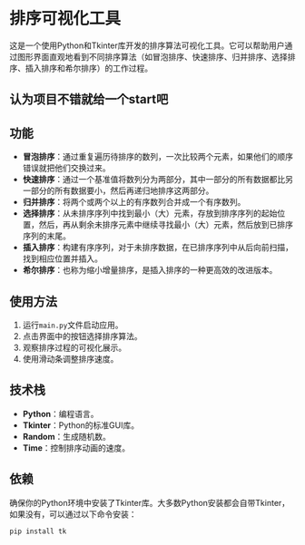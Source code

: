 # 排序可视化工具

这是一个使用Python和Tkinter库开发的排序算法可视化工具。它可以帮助用户通过图形界面直观地看到不同排序算法（如冒泡排序、快速排序、归并排序、选择排序、插入排序和希尔排序）的工作过程。

## 认为项目不错就给一个start吧

## 功能

- **冒泡排序**：通过重复遍历待排序的数列，一次比较两个元素，如果他们的顺序错误就把他们交换过来。
- **快速排序**：通过一个基准值将数列分为两部分，其中一部分的所有数据都比另一部分的所有数据要小，然后再递归地排序这两部分。
- **归并排序**：将两个或两个以上的有序数列合并成一个有序数列。
- **选择排序**：从未排序序列中找到最小（大）元素，存放到排序序列的起始位置，然后，再从剩余未排序元素中继续寻找最小（大）元素，然后放到已排序序列的末尾。
- **插入排序**：构建有序序列，对于未排序数据，在已排序序列中从后向前扫描，找到相应位置并插入。
- **希尔排序**：也称为缩小增量排序，是插入排序的一种更高效的改进版本。

## 使用方法

1. 运行`main.py`文件启动应用。
2. 点击界面中的按钮选择排序算法。
3. 观察排序过程的可视化展示。
4. 使用滑动条调整排序速度。

## 技术栈

- **Python**：编程语言。
- **Tkinter**：Python的标准GUI库。
- **Random**：生成随机数。
- **Time**：控制排序动画的速度。

## 依赖

确保你的Python环境中安装了Tkinter库。大多数Python安装都会自带Tkinter，如果没有，可以通过以下命令安装：

```bash
pip install tk
